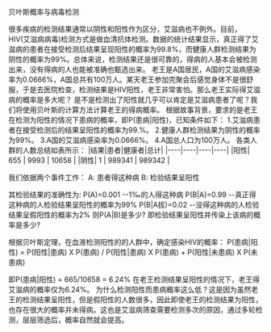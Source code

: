 贝叶斯概率与病毒检测

很多疾病的检测结果通常以阴性和阳性作为区分，艾滋病也不例外。目前，HIV(艾滋病病毒)检测方式是做血清抗体检测。数据的统计结果显示，真正得了艾滋病的患者在接受检测后结果呈现阳性的概率为99.8%，而健康人群检测结果为阴性的概率为99%。总体来说，检测结果还是很可靠的，得病的人基本会被检测出来，没有得病的人也能被准确也甄选出来。
老王是A国居民，A国的艾滋病感染率为0.0666%，A国总共有100万人。某天老王参加完聚会后感觉身体不是很舒服，于是去医院检查，检测结果是HIV阳性，老王非常害怕。那么老王实际得艾滋病的概率是多大呢？
是不是检测出了阳性就几乎可以肯定是艾滋病患者了呢？我们将使用贝叶斯的计算方法计算老王的得病概率。
根据故事背景，要求的是老王在检测为阳性的情况下患病的概率，即P(患病|阳性)，已知条件如下：
1.艾滋病患者在接受检测后的结果呈阳性的概率为99.%。
2.健康人群检测结果为阴性的概率为99%。
3.A国的艾滋病感染率为0.0666%。
4.A国总人口为100万人。
各类人群的人数总结如表所示：
|结果|患者|健康者|总计|
|----|----|----|----|
|阳性| 655 | 9993 | 10658 |
|阴性| 1 | 989341 | 989342 |

我们依据两个事件工作：
A: 患者得这种病
B: 检验结果呈阳性

其检验结果的准确性为:
P(A)=0.001 --1‰的人得这种病
P(B|A)=0.99 --真正得这种病的人检验结果呈阳性的概率为99%
P(B|A拔)=0.02 --没得这种病的人检验结果呈假阳性的概率为2%
则P(A|B)是多少? 即检验结果呈阳性并传染上该病的概率是多少?

根据贝叶斯定理，在血液检测阳性的的人群中，确定感染HIV的概率：
P(患病|阳性) = P(阳性|患病) X P(患病) / P(阳性|患病) X P(患病) + P(阳性|未患病) X P(未患病) 

即P(患病|阳性) = 665/10658 = 6.24%
在老王检测结果呈阳性的情况下，老王得艾滋病的概率仅为6.24%。
为什么检测阳性而患病概率这么低？这是因为虽然老王的检测结果呈阳性，但是假阳性的人数很多，因此即使老王的检测结果为阳性，也存在很大的概率并未得病。这也是艾滋病筛查需要检测多次的原因，通过多轮检测，层层筛选后，概率自然就会提高。


